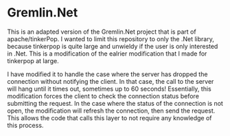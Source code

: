 # Gremlin.Net
This is an adapted version of the Gremlin.Net project that is part of apache/tinkerPop.  I wanted to limit this repository to only the .Net library, because tinkerpop is quite large and unwieldy if the user is only interested in .Net.  This is a modification of the ealrier modification that I made for tinkerpop at large.

I have modified it to handle the case where the server has dropped the connection without notifying the client.  In that case, the call to the server will hang until it times out, sometimes up to 60 seconds!  Essentially, this modification forces the client to check the connection status before submitting the request.  In the case where the status of the connection is not open, the modification will refresh the connection, then send the request.  This allows the code that calls this layer to not require any knowledge of this process.
